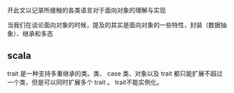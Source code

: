 开此文以记录所接触的各类语言对于面向对象的理解与实现



当我们在谈论面向对象的时候，提及的其实是面向对象的一些特性，封装（数据抽象）、继承和多态



## scala

trait 是一种支持多重继承的类。类、 case 类、对象以及 trait 都只能扩展不超过一个类，但是可以同时扩展多个 trait 。 trait不能实例化。

